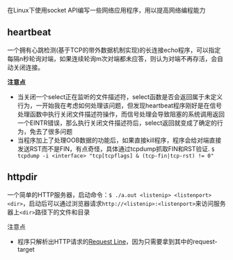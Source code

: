 在Linux下使用socket API编写一些网络应用程序，用以提高网络编程能力



## heartbeat

一个拥有心跳检测(基于TCP的带外数据机制实现)的长连接echo程序，可以指定每隔n秒轮询对端，如果连续轮询m次对端都未应答，则认为对端不再存活，会自动关闭连接。

**注意点**
- 当关闭一个select正在监听的文件描述符，select函数是否会返回属于未定义行为，一开始我在考虑如何处理该问题，但发现heartbeat程序刚好是在信号处理函数中执行关闭文件描述符操作，而信号处理会导致阻塞的系统调用返回一个EINTR错误，那么执行关闭文件描述符后，select返回就变成了确定的行为，免去了很多问题
- 当程序加上了处理OOB数据的功能后，如果直接kill程序，程序会给对端直接发送RST而不是FIN，有点奇怪，具体通过tcpdump抓取FIN和RST验证. `$ tcpdump -i <interface> "tcp[tcpflags] & (tcp-fin|tcp-rst) != 0"`



## httpdir

一个简单的HTTP服务器，启动命令：`$ ./a.out <listenip> <listenport> <dir>`，启动后可以通过浏览器请求`http://<listenip>:<listenport>`来访问服务器上`<dir>`路径下的文件和目录

注意点

- 程序只解析出HTTP请求的[Request Line](https://tools.ietf.org/html/rfc7230#section-3.1.1)，因为只需要拿到其中的request-target

